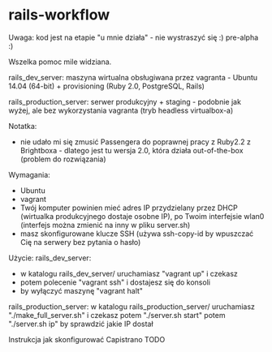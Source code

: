 # rails-workflow

Uwaga: kod jest na etapie "u mnie działa" - nie wystraszyć się :) pre-alpha :)

Wszelka pomoc mile widziana.

rails_dev_server:
maszyna wirtualna obsługiwana przez vagranta - Ubuntu 14.04 (64-bit) + provisioning (Ruby 2.0, PostgreSQL, Rails)


rails_production_server:
serwer produkcyjny + staging - podobnie jak wyżej, ale bez wykorzystania vagranta (tryb headless virtualbox-a)

Notatka:
* nie udało mi się zmusić Passengera do poprawnej pracy z Ruby2.2 z Brightboxa - dlatego jest tu wersja 2.0, która działa out-of-the-box (problem do rozwiązania)

Wymagania:
* Ubuntu
* vagrant
* Twój komputer powinien mieć adres IP przydzielany przez DHCP (wirtualka produkcyjnego dostaje osobne IP), po Twoim interfejsie wlan0 (interfejs można zmienić na inny w pliku server.sh)
* masz skonfigurowane klucze SSH (używa ssh-copy-id by wpuszczać Cię na serwery bez pytania o hasło)

Użycie:
rails_dev_server:
- w katalogu rails_dev_server/ uruchamiasz "vagrant up" i czekasz
- potem polecenie "vagrant ssh" i dostajesz się do konsoli
- by wyłączyć maszynę "vagrant halt"

rails_production_server:
w katalogu rails_production_server/ uruchamiasz "./make_full_server.sh" i czekasz
potem "./server.sh start"
potem "./server.sh ip" by sprawdzić jakie IP dostał

Instrukcja jak skonfigurować Capistrano
TODO
